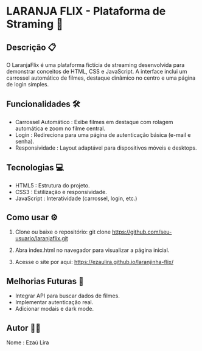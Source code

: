 # LARANJA FLIX - Plataforma de Straming 🎥

## Descrição 📋
O LaranjaFlix é uma plataforma fictícia de streaming desenvolvida para demonstrar conceitos de HTML, CSS e JavaScript. 
A interface inclui um carrossel automático de filmes, destaque dinâmico no centro e uma página de login simples.


## Funcionalidades 🛠
- Carrossel Automático : Exibe filmes em destaque com rolagem automática e zoom no filme central.
- Login : Redireciona para uma página de autenticação básica (e-mail e senha).
- Responsividade : Layout adaptável para dispositivos móveis e desktops.

## Tecnologias 💻
- HTML5 : Estrutura do projeto.
- CSS3 : Estilização e responsividade.
- JavaScript : Interatividade (carrossel, login, etc.)

## Como usar ⚙️
1. Clone ou baixe o repositório:
   git clone https://github.com/seu-usuario/laranjaflix.git
   
2. Abra index.html no navegador para visualizar a página inicial.
   
3. Acesse o site por aqui:  https://ezaulira.github.io/laranjinha-flix/


## Melhorias Futuras 🚀
- Integrar API para buscar dados de filmes.
- Implementar autenticação real.
- Adicionar modais e dark mode.


## Autor 👨‍💻
Nome : Ezaú Lira
